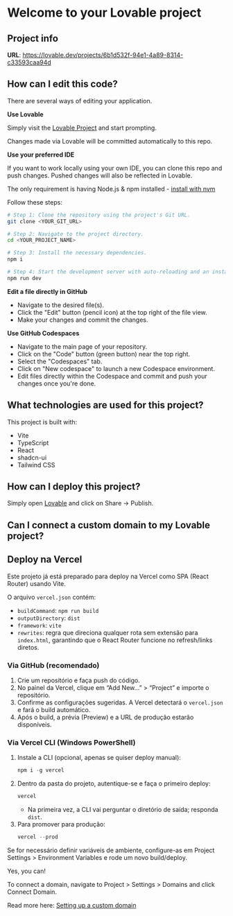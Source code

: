 # Welcome to your Lovable project

## Project info

**URL**: https://lovable.dev/projects/6b1d532f-94e1-4a89-8314-c33593caa94d

## How can I edit this code?

There are several ways of editing your application.

**Use Lovable**

Simply visit the [Lovable Project](https://lovable.dev/projects/6b1d532f-94e1-4a89-8314-c33593caa94d) and start prompting.

Changes made via Lovable will be committed automatically to this repo.

**Use your preferred IDE**

If you want to work locally using your own IDE, you can clone this repo and push changes. Pushed changes will also be reflected in Lovable.

The only requirement is having Node.js & npm installed - [install with nvm](https://github.com/nvm-sh/nvm#installing-and-updating)

Follow these steps:

```sh
# Step 1: Clone the repository using the project's Git URL.
git clone <YOUR_GIT_URL>

# Step 2: Navigate to the project directory.
cd <YOUR_PROJECT_NAME>

# Step 3: Install the necessary dependencies.
npm i

# Step 4: Start the development server with auto-reloading and an instant preview.
npm run dev
```

**Edit a file directly in GitHub**

- Navigate to the desired file(s).
- Click the "Edit" button (pencil icon) at the top right of the file view.
- Make your changes and commit the changes.

**Use GitHub Codespaces**

- Navigate to the main page of your repository.
- Click on the "Code" button (green button) near the top right.
- Select the "Codespaces" tab.
- Click on "New codespace" to launch a new Codespace environment.
- Edit files directly within the Codespace and commit and push your changes once you're done.

## What technologies are used for this project?

This project is built with:

- Vite
- TypeScript
- React
- shadcn-ui
- Tailwind CSS

## How can I deploy this project?

Simply open [Lovable](https://lovable.dev/projects/6b1d532f-94e1-4a89-8314-c33593caa94d) and click on Share -> Publish.

## Can I connect a custom domain to my Lovable project?

## Deploy na Vercel

Este projeto já está preparado para deploy na Vercel como SPA (React Router) usando Vite.

O arquivo `vercel.json` contém:

- `buildCommand`: `npm run build`
- `outputDirectory`: `dist`
- `framework`: `vite`
- `rewrites`: regra que direciona qualquer rota sem extensão para `index.html`, garantindo que o React Router funcione no refresh/links diretos.

### Via GitHub (recomendado)
1. Crie um repositório e faça push do código.
2. No painel da Vercel, clique em “Add New…” > “Project” e importe o repositório.
3. Confirme as configurações sugeridas. A Vercel detectará o `vercel.json` e fará o build automático.
4. Após o build, a prévia (Preview) e a URL de produção estarão disponíveis.

### Via Vercel CLI (Windows PowerShell)
1. Instale a CLI (opcional, apenas se quiser deploy manual):
	```powershell
	npm i -g vercel
	```
2. Dentro da pasta do projeto, autentique-se e faça o primeiro deploy:
	```powershell
	vercel
	```
	- Na primeira vez, a CLI vai perguntar o diretório de saída; responda `dist`.
3. Para promover para produção:
	```powershell
	vercel --prod
	```

Se for necessário definir variáveis de ambiente, configure-as em Project Settings > Environment Variables e rode um novo build/deploy.

Yes, you can!

To connect a domain, navigate to Project > Settings > Domains and click Connect Domain.

Read more here: [Setting up a custom domain](https://docs.lovable.dev/features/custom-domain#custom-domain)

